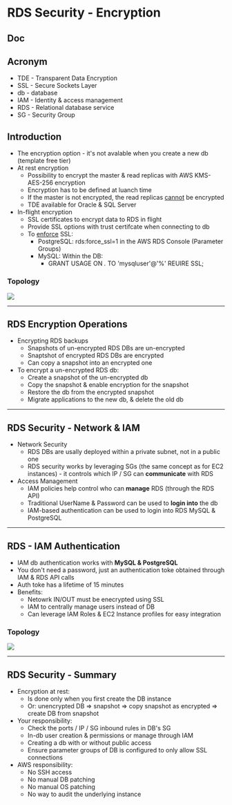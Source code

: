 # RDS Security - Encryption

## Doc

## Acronym
* TDE - Transparent Data Encryption 
* SSL - Secure Sockets Layer
* db - database
* IAM - Identity & access management
* RDS - Relational database service
* SG - Security Group

## Introduction
* The encryption option - it's not avalable when you create a new db (template free tier)
* At rest encryption 
    * Possibility to encrypt the master & read replicas with AWS KMS-AES-256 encryption
    * Encryption has to be defined at luanch time
    * If the master is not encrypted, the read replicas <ins>cannot</ins> be encrypted 
    * TDE available for Oracle & SQL Server
* In-flight encryption
  * SSL certificates to encrypt data to RDS in flight
  * Provide SSL options with trust certifcate when connecting to db
  * To <ins>enforce</ins> SSL:
      * PostgreSQL: rds:force_ssl=1 in the AWS RDS Console (Parameter Groups)
      * MySQL: Within the DB:
        * GRANT USAGE ON *.* TO 'mysqluser'@'%' REUIRE SSL;

### Topology
[<img src="https://i.imgur.com/zXQuroj.png">](https://i.imgur.com/zXQuroj.png)

---

## RDS Encryption Operations
* Encrypting RDS backups
    * Snapshots of un-encrypted RDS DBs are un-encrypted
    * Snaptshot of encrypted RDS DBs are encrypted
    * Can copy a snapshot into an encrypted one
* To encrypt a un-encrypted RDS db:
    * Create a snapshot of the un-encrypted db
    * Copy the snapshot & enable encryption for the snapshot
    * Restore the db from the encrypted snapshot
    * Migrate applications to the new db, & delete the old db
    
---

## RDS Security - Network & IAM
* Network Security
    * RDS DBs are usally deployed within a private subnet, not in a public one
    * RDS security works by leveraging SGs (the same concept as for EC2 instances) - it controls which IP / SG
      can **communicate** with RDS
* Access Management
    * IAM policies help control who can **manage** RDS (through the RDS API)
    * Traditional UserName & Password can be used to **login into** the db
    * IAM-based authentication can be used to login into RDS MySQL & PostgreSQL
    
---

## RDS - IAM Authentication
* IAM db authentication works with **MySQL & PostgreSQL**
* You don't need a password, just an authentication toke obtained through IAM & RDS API calls
* Auth toke has a lifetime of 15 minutes
* Benefits:
    * Netowrk IN/OUT must be enecrypted using SSL
    * IAM to centrally manage users instead of DB
    * Can leverage IAM Roles & EC2 Instance profiles for easy integration

### Topology
[<img src="https://i.imgur.com/cPynUFU.png">](https://i.imgur.com/cPynUFU.png)

---

## RDS Security - Summary
* Encryption at rest:
    * Is done only when you first create the DB instance
    * Or: unencrypted DB => snapshot => copy snapshot as encrypted => create DB from snapshot
* Your responsibility:
    * Check the ports / IP / SG inbound rules in DB's SG
    * In-db user creation & permissions or manage through IAM
    * Creating a db with or without public access
    * Ensure parameter groups of DB is configured to only allow SSL connections
* AWS responsibility:
    * No SSH access
    * No manual DB patching
    * No manual OS patching
    * No way to audit the underlying instance
